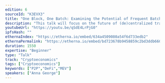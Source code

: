 ```yaml
---
edition: 6
sourceId: "K3EVX3"
title: "One Block, One Batch: Examining the Potential of Frequent Batch Auctions in Ethereum"
description: "This talk will focus on the future of (de)centralized trading, and examine how frequent batch auctions can revolutionize existing market economics by bringing fairness and protection to Ethereum’s various stakeholders. We will review why Ethereum would benefit from a global batch settlement layer, touching on MEV and unfair pricing of CFMMs."
youtubeUrl: "https://youtu.be/qSdE4LrPjG0"
ipfsHash: ""
ethernaIndex: "https://etherna.io/embed/634a4509080a54f6d733edb2"
ethernaPermalink: "https://etherna.io/embed/bd723678b9458859c2bd3ddb660dfd545950b49723e9845690e2441681e49fa0"
duration: 1550
expertise: "Beginner"
type: "Talk"
track: "Cryptoeconomics"
tags: ["Cryptoeconomics"]
keywords: ["P2P","DeFi","MEV"]
speakers: ["Anna George"]
---
```

